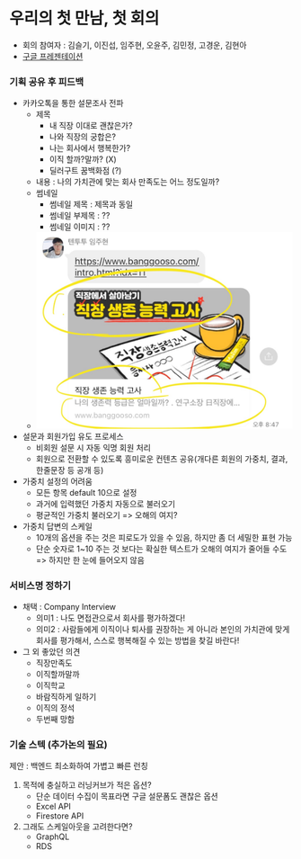 # 우리의 첫 만남, 첫 회의
- 회의 참여자 : 김슬기, 이진섭, 임주현, 오윤주, 김민정, 고경운, 김현아
- [구글 프레젠테이션](https://docs.google.com/presentation/d/1IgZFwpQKgF42094X0IUaZOBz7_1UvPQR4weeYwxw2O8/edit?usp=sharing)

### 기획 공유 후 피드백
- 카카오톡을 통한 설문조사 전파
   - 제목
        - 내 직장 이대로 괜찮은가?
        - 나와 직장의 궁합은?
        - 나는 회사에서 행복한가?
        - 이직 할까?말까? (X)
        - 딜러구트 꿈백화점 (?)
   - 내용 : 나의 가치관에 맞는 회사 만족도는 어느 정도일까? 
   - 썸네일
        - 썸네일 제목 : 제목과 동일
        - 썸네일 부제목 : ??
        - 썸네일 이미지 : ??
   - ![](images/유사서비스_초대링크.jpeg)
- 설문과 회원가입 유도 프로세스
   - 비회원 설문 시 자동 익명 회원 처리
   - 회원으로 전환할 수 있도록 흥미로운 컨텐츠 공유(개다른 회원의 가중치, 결과, 한줄문장 등 공개 등)
- 가중치 설정의 어려움
   - 모든 항목 default 10으로 설정
   - 과거에 입력했던 가중치 자동으로 불러오기
   - 평균적인 가중치 불러오기 => 오해의 여지?
- 가중치 답변의 스케일
    - 10개의 옵션을 주는 것은 피로도가 있을 수 있음, 하지만 좀 더 세밀한 표현 가능
    - 단순 숫자로 1~10 주는 것 보다는 확실한 텍스트가 오해의 여지가 줄어들 수도 => 하지만 한 눈에 들어오지 않음

### 서비스명 정하기
- 채택 : Company Interview
   - 의미1 : 나도 면접관으로서 회사를 평가하겠다!
   - 의미2 : 사람들에게 이직이나 퇴사를 권장하는 게 아니라 본인의 가치관에 맞게 회사를 평가해서, 스스로 행복해질 수 있는 방법을 찾길 바란다!
- 그 외 좋았던 의견
   - 직장만족도
   - 이직할까말까
   - 이직학교
   - 바람직하게 일하기
   - 이직의 정석
   - 두번째 망함
 
### 기술 스텍 (추가논의 필요)
제안 : 백엔드 최소화하여 가볍고 빠른 런칭
1. 목적에 충실하고 러닝커브가 적은 옵션?
   - 단순 데이터 수집이 목표라면 구글 설문폼도 괜찮은 옵션
   - Excel API
   - Firestore API
2. 그래도 스케일아웃을 고려한다면?
   - GraphQL
   - RDS